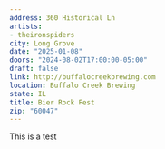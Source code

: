 ```yaml
---
address: 360 Historical Ln
artists:
- theironspiders
city: Long Grove
date: "2025-01-08"
doors: "2024-08-02T17:00:00-05:00"
draft: false
link: http://buffalocreekbrewing.com
location: Buffalo Creek Brewing
state: IL
title: Bier Rock Fest
zip: "60047"
---
```


This is a test
